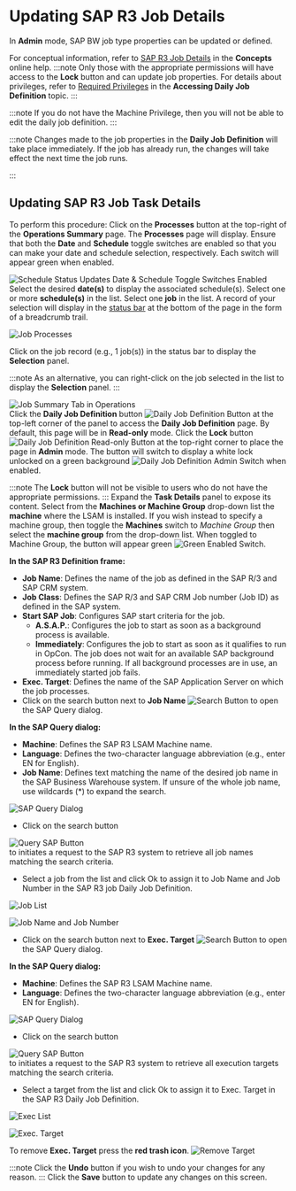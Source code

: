 # Updating SAP R3 Job Details

In **Admin** mode, SAP BW job type properties can be updated or defined.

For conceptual information, refer to [SAP R3 Job Details](../../../job-types/sap.md) in the **Concepts** online help.
:::note
Only those with the appropriate permissions will have access to the **Lock** button and can update job properties. For details about privileges, refer to [Required Privileges](Accessing-Daily-Job-Definition.md#Required) in the **Accessing Daily Job Definition** topic.
:::

:::note
If you do not have the Machine Privilege, then you will not be able to edit the daily job definition.
:::

:::note
Changes made to the job properties in the **Daily Job Definition** will take place immediately. If the job has already run, the changes will take effect the next time the job runs.

:::

## Updating SAP R3 Job Task Details

To perform this procedure:
Click on the **Processes** button at the top-right of the **Operations Summary** page. The **Processes** page will display.
Ensure that both the **Date** and **Schedule** toggle switches are enabled so that you can make your date and schedule selection, respectively. Each switch will appear green when enabled.

![Schedule Status Updates Date & Schedule Toggle Switches Enabled](../../../Resources/Images/SM/Schedule-Status-Update_Date&ScheduleToggles_IBMi.png "Schedule Status Updates Date & Schedule Toggle Switches Enabled")
Select the desired **date(s)** to display the associated schedule(s).
Select one or more **schedule(s)** in the list.
Select one **job** in the list. A record of your selection will display in the [status bar](SM-UI-Layout.md#Status) at the bottom of the page in the form of a breadcrumb trail.

![Job Processes](../../../Resources/Images/SM/Job-ProcessesIBMi.png "Job Processes")

Click on the job record (e.g., 1 job(s)) in the status bar to display the **Selection** panel.

:::note
As an alternative, you can right-click on the job selected in the list to display the **Selection** panel.
:::

![Job Summary Tab in Operations](<../../../Resources/Images/SM/Job-Summary-Tab-(IBMi).png> "Job Summary Tab in Operations")  
Click the **Daily Job Definition** button ![Daily Job Definition Button](../../../Resources/Images/SM/Daily-Job-Definition-Button.png "Daily Job Definition Button") at the top-left corner of the panel to access the **Daily Job Definition** page. By default, this page will be in **Read-only** mode.
Click the **Lock** button ![Daily Job Definition Read-only Button](../../../Resources/Images/SM/Daily-Job-Definition-Read-only-Button.png "Daily Job Definition Read-only Button") at the top-right corner to place the page in **Admin** mode. The button will switch to display a white lock unlocked on a green background ![Daily Job Definition Admin Switch](../../../Resources/Images/SM/Daily-Job-Definition-Admin-Button.png "Daily Job Definition Admin Switch") when enabled.

:::note
The **Lock** button will not be visible to users who do not have the appropriate permissions.
:::
Expand the **Task Details** panel to expose its content.
Select from the **Machines or Machine Group** drop-down list the **machine** where the LSAM is installed. If you wish instead to specify a machine group, then toggle the **Machines** switch to _Machine Group_ then select the **machine group** from the drop-down list. When toggled to Machine Group, the button will appear green ![Green Enabled Switch](../../../Resources/Images/SM/Enabled-Switch.png "Green Enabled Switch").

**In the SAP R3 Definition frame:**

- **Job Name**: Defines the name of the job as defined in the SAP R/3 and SAP CRM system.
- **Job Class**: Defines the SAP R/3 and SAP CRM Job number (Job ID) as defined in the SAP system.
- **Start SAP Job**: Configures SAP start criteria for the job.
  - **A.S.A.P.**: Configures the job to start as soon as a
    background process is available.
  - **Immediately**: Configures the job to start as soon as it
    qualifies to run in OpCon. The job
    does not wait for an available SAP background process before
    running. If all background processes are in use, an immediately
    started job fails.
- **Exec. Target**: Defines the name of the SAP Application Server on
  which the job processes.
- Click on the search button next to **Job Name** ![Search Button](../../../Resources/Images/SM/Search-Job-Sap-Button.png "Search Button") to open the SAP Query dialog.

**In the SAP Query dialog:**

- **Machine**: Defines the SAP R3 LSAM Machine name.
- **Language**: Defines the two-character language abbreviation (e.g., enter EN for English).
- **Job Name**: Defines text matching the name of the desired job name in the SAP Business Warehouse system. If unsure of the whole job name, use wildcards (\*) to expand the search.

![SAP Query Dialog](../../../Resources/Images/SM/SAP-Job-Query-Dialog.png "SAP Query Dialog")

- Click on the search button

![Query SAP Button](../../../Resources/Images/SM/Query-SAP-Button.png "Query SAP Button")  
to initiates a request to the SAP R3 system to retrieve all job names matching the search criteria.

- Select a job from the list and click Ok to assign it to Job Name and Job Number in the SAP R3 job Daily Job Definition.

![Job List](../../../Resources/Images/SM/Sap-Job-Dialog-List.png "Job List")

![Job Name and Job Number](../../../Resources/Images/SM/Sap-Job-Dialog-Update.png "Job Name and Job Number")

- Click on the search button next to **Exec. Target** ![Search Button](../../../Resources/Images/SM/Search-Exec-Sap-Button.png "Search Button") to open the SAP Query dialog.

**In the SAP Query dialog:**

- **Machine**: Defines the SAP R3 LSAM Machine name.
- **Language**: Defines the two-character language abbreviation (e.g., enter EN for English).

![SAP Query Dialog](../../../Resources/Images/SM/SAP-Exec-Query-Dialog.png "SAP Query Dialog")

- Click on the search button

![Query SAP Button](../../../Resources/Images/SM/Query-SAP-Button.png "Query SAP Button")  
to initiates a request to the SAP R3 system to retrieve all execution targets matching the search criteria.

- Select a target from the list and click Ok to assign it to Exec. Target in the SAP R3 Daily Job Definition.

![Exec List](../../../Resources/Images/SM/Sap-Exec-Dialog-List.png "Exec List")

![Exec. Target](../../../Resources/Images/SM/Sap-Exec-Target-Update.png "Exec. Target")

To remove **Exec. Target** press the **red trash icon**.
![Remove Target](../../../Resources/Images/SM/Sap-Exec-Target-Remove.png "Remove Target")

:::note
Click the **Undo** button if you wish to undo your changes for any reason.
:::
Click the **Save** button to update any changes on this screen.
